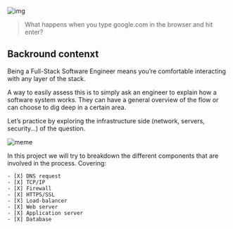 ![img](https://assets.imaginablefutures.com/media/images/ALX_Logo.max-200x150.png)
  > What happens when you type google.com in the browser and hit enter?

## Backround contenxt
Being a Full-Stack Software Engineer means you’re comfortable interacting with any layer of the stack.

A way to easily assess this is to simply ask an engineer to explain how a software system works. They can have a general overview of the flow or can choose to dig deep in a certain area.

Let’s practice by exploring the infrastructure side (network, servers, security…) of the question.

![meme](https://s3.amazonaws.com/intranet-projects-files/holbertonschool-sysadmin_devops/298/aJPw3mw.jpg)

In this project we will try to breakdown the different components that are involved in the process. Covering:

    - [X] DNS request
    - [X] TCP/IP
    - [X] Firewall
    - [X] HTTPS/SSL
    - [X] Load-balancer
    - [X] Web server
    - [X] Application server
    - [X] Database

